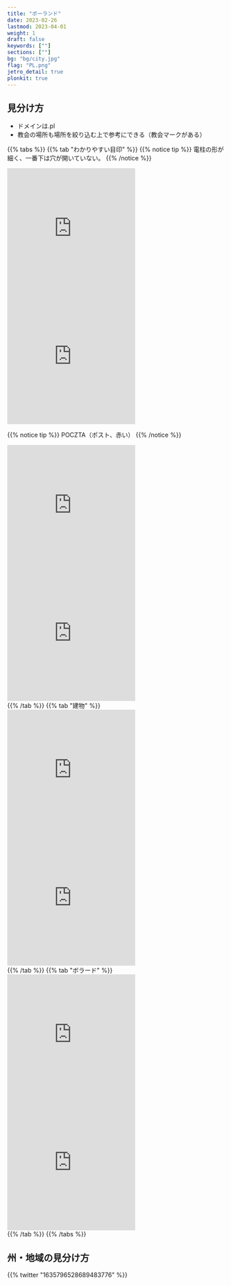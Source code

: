 ```yaml
---
title: "ポーランド"
date: 2023-02-26
lastmod: 2023-04-01
weight: 1
draft: false
keywords: [""]
sections: [""]
bg: "bg/city.jpg"
flag: "PL.png"
jetro_detail: true
plonkit: true
---
```


<div class="main-desciption country-description">
    <h2 class="section-title">見分け方</h2>
    <ul class="rule-list">
        <li>ドメインは<span class="quiz">.pl</span></li>
        <li>教会の場所も場所を絞り込む上で参考にできる（教会マークがある）</li>
    </ul>
</div>



{{% tabs  %}}
{{% tab "わかりやすい目印" %}}
{{% notice tip %}}
電柱の形が細く、一番下は穴が開いていない。
{{% /notice %}}

<div class="googlemap-if">
<iframe src="https://www.google.com/maps/embed?pb=!4v1681293027670!6m8!1m7!1sGkslot7rWFpS3_JT4o2sxw!2m2!1d50.60404061914759!2d16.55451303948736!3f269.6979917414665!4f-11.211483955743546!5f2.9658942845817897" width="295" height="295" style="border:0;" allowfullscreen="" loading="lazy" referrerpolicy="no-referrer-when-downgrade"></iframe>
<iframe src="https://www.google.com/maps/embed?pb=!4v1681293509446!6m8!1m7!1sbMwMJ92tQ_DWt7jguOy-RQ!2m2!1d52.72908873889056!2d23.58089105350904!3f199.49395263483189!4f-15.783121652007296!5f2.7707900088579467" width="295" height="295" style="border:0;" allowfullscreen="" loading="lazy" referrerpolicy="no-referrer-when-downgrade"></iframe>
</div>

{{% notice tip %}}
POCZTA（ポスト、赤い）
{{% /notice %}}
<div class="googlemap-if">
<iframe src="https://www.google.com/maps/embed?pb=!4v1681293115879!6m8!1m7!1sjns-xRhN_8-7tT-7CU8h8w!2m2!1d50.57988099917564!2d16.50408715260548!3f107.12647794113003!4f-12.497475679292123!5f3.325193203789971" width="295" height="295" style="border:0;" allowfullscreen="" loading="lazy" referrerpolicy="no-referrer-when-downgrade"></iframe>
<iframe src="https://www.google.com/maps/embed?pb=!4v1681293618548!6m8!1m7!1ss1s-jYporQe-z_x2KH86wQ!2m2!1d52.65296801196689!2d23.4344196340504!3f11.65144715718616!4f-11.157963904786698!5f3.325193203789971" width="295" height="295" style="border:0;" allowfullscreen="" loading="lazy" referrerpolicy="no-referrer-when-downgrade"></iframe>
</div>
{{% /tab %}}
{{% tab "建物" %}}
<div class="googlemap-if">
<iframe src="https://www.google.com/maps/embed?pb=!4v1680102862400!6m8!1m7!1sklY3ICnwX3cheAJbtnhG1A!2m2!1d50.45448291473033!2d18.52204277933721!3f124.85585522795998!4f8.349946974971147!5f3.325193203789971" width="295" height="295" style="border:0;" allowfullscreen="" loading="lazy" referrerpolicy="no-referrer-when-downgrade"></iframe>
<iframe src="https://www.google.com/maps/embed?pb=!4v1680187365795!6m8!1m7!1sEVIqENdNb5Zn_d0gD4PNqw!2m2!1d50.97323346407659!2d19.04866347685575!3f1.5789591040383952!4f-7.203666982772006!5f1.779262730331714" width="295" height="295" style="border:0;" allowfullscreen="" loading="lazy" referrerpolicy="no-referrer-when-downgrade"></iframe>
</div>
{{% /tab %}}
{{% tab "ボラード" %}}
<div class="googlemap-if">
<iframe src="https://www.google.com/maps/embed?pb=!4v1679572981868!6m8!1m7!1sMACRIDM__EFGk5qNWIk65w!2m2!1d54.03095876476053!2d21.67112053832691!3f223.8432749865922!4f-13.592109168118768!5f3.325193203789971" width="295" height="295" style="border:0;" allowfullscreen="" loading="lazy" referrerpolicy="no-referrer-when-downgrade"></iframe>
<iframe src="https://www.google.com/maps/embed?pb=!4v1681292910021!6m8!1m7!1slw6hjshIioZ5JieekP0UTw!2m2!1d50.4543722305596!2d18.52206990031654!3f110.72667255028875!4f-9.010097359194944!5f3.325193203789971" width="295" height="295" style="border:0;" allowfullscreen="" loading="lazy" referrerpolicy="no-referrer-when-downgrade"></iframe>
</div>
{{% /tab %}}
{{% /tabs %}}


<div class="main-desciption area-description">
    <h2 class="section-title">州・地域の見分け方</h2>
    <ul class="rule-list">
    </ul>
</div>

<div class="googlemap-if">
{{% twitter "1635796528689483776" %}}
</div>
